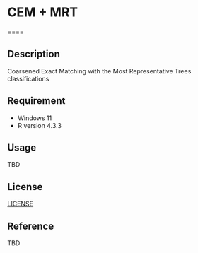 # CEM + MRT
====

## Description

Coarsened Exact Matching with the Most Representative Trees classifications

## Requirement

- Windows 11
- R version 4.3.3

## Usage

TBD

## License

[LICENSE](https://github.com/rio-mishmash/CEM-MRT/blob/main/LICENSE)

## Reference

TBD
